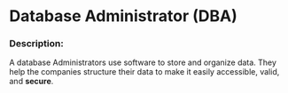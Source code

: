 # Database Administrator (DBA)
### Description: 
A database Administrators use software to store and organize data. They help the companies structure their data to make it easily accessible, valid, and **secure**. 

